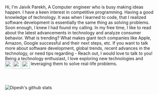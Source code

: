 Hi, I'm Jaivik Parekh, A Computer engineer who is busy making ideas happen. I have a keen interest in competitive programming. Having a good knowledge of technology. It was when I learned to code, that I realized software development is essentially the same thing as solving problems. Soon enough, I knew I had found my calling.
In my free time, I like to read about the latest advancements in technology and analyze consumer behavior. What is trending? What makes giant tech companies like Apple, Amazon, Google successful and their next steps, etc. If you want to talk more about software development, global trends, recent advances in the technology, or need tips regarding - Reach out, I would love to talk to you!
Being a technology enthusiast, I love exploring new technologies and leveraging them to solve real-life problems.
<a href="https://www.linkedin.com/in/jaivik-parekh-23a3bb185"/>
  <img align="left" width="24px" src="https://cdn.jsdelivr.net/npm/simple-icons@v3/icons/linkedin.svg"  />
</a>
<a href="https://twitter.com/dips_jaiswal">
  <img align="left" width="26px" src="https://cdn.jsdelivr.net/npm/simple-icons@v3/icons/twitter.svg" />
</a>
<a href="jaivikparekh1320@gmail.com">
  <img align="left" width="26px" src="https://cdn.jsdelivr.net/npm/simple-icons@v3/icons/gmail.svg" />
</a>

</br></br>

![Dipesh's github stats](https://github-readme-stats.vercel.app/api?username=Jaivik1320&show_icons=true&hide_border=true)
